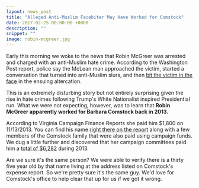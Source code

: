 ```yaml
---
layout: news_post
title: "Alleged Anti-Muslim Facebiter May Have Worked for Comstock"
date: 2017-02-25 00:00:00 +0000
description: ""
snippet: ""
image: robin-mcgreer.jpg
---
```


Early this morning we woke to the news that Robin McGreer was arrested and charged with an anti-Muslim hate crime. According to the Washington Post report, police say the McLean man approached the victim, started a conversation that turned into anti-Muslim slurs, and then [bit the victim in the face](https://www.washingtonpost.com/local/public-safety/va-man-charged-with-hate-crime-after-using-muslim-slurs-biting-victims-face-police-say/2017/02/27/8524182a-c819-4c4a-8131-7f93766eeb5e_story.html?utm_term=.0141e72f545a) in the ensuing altercation.

This is an extremely disturbing story but not entirely surprising given the rise in hate crimes following Trump's White Nationalist inspired Presidential run. What we were not expecting, however, was to learn that **Robin McGreer apparently worked for Barbara Comstock back in 2013.**

According to Virginia Campaign Finance Reports she paid him $1,800 on 11/13/2013. You can find his name [right there on the report](http://cfreports.sbe.virginia.gov/Report/ScheduleD/32712?page=9) along with a few members of the Comstock family that were also paid using campaign funds. We dug a little further and discovered that her campaign committees paid him a [total of $6,282](http://www.vpap.org/vendors/242444-robin-mcgreer/?start_year=2013&end_year=2013) during 2013.

Are we sure it's the same person? We were able to verify there is a thirty five year old by that name living at the address listed on Comstock's expense report. So we're pretty sure it's the same guy. We'd love for Comstock's office to help clear that up for us if we got it wrong.
